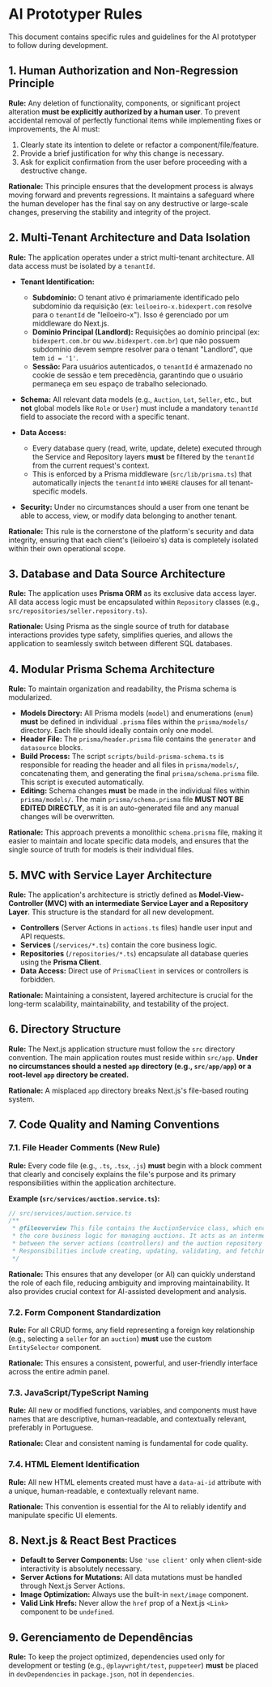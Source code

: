 # AI Prototyper Rules

This document contains specific rules and guidelines for the AI prototyper to follow during development.

## 1. Human Authorization and Non-Regression Principle

**Rule:** Any deletion of functionality, components, or significant project alteration **must be explicitly authorized by a human user**. To prevent accidental removal of perfectly functional items while implementing fixes or improvements, the AI must:
1.  Clearly state its intention to delete or refactor a component/file/feature.
2.  Provide a brief justification for why this change is necessary.
3.  Ask for explicit confirmation from the user before proceeding with a destructive change.

**Rationale:** This principle ensures that the development process is always moving forward and prevents regressions. It maintains a safeguard where the human developer has the final say on any destructive or large-scale changes, preserving the stability and integrity of the project.

## 2. Multi-Tenant Architecture and Data Isolation

**Rule:** The application operates under a strict multi-tenant architecture. All data access must be isolated by a `tenantId`.

-   **Tenant Identification:**
    -   **Subdomínio:** O tenant ativo é primariamente identificado pelo subdomínio da requisição (ex: `leiloeiro-x.bidexpert.com` resolve para o `tenantId` de "leiloeiro-x"). Isso é gerenciado por um middleware do Next.js.
    -   **Domínio Principal (Landlord):** Requisições ao domínio principal (ex: `bidexpert.com.br` ou `www.bidexpert.com.br`) que não possuem subdomínio devem sempre resolver para o tenant "Landlord", que tem `id = '1'`.
    -   **Sessão:** Para usuários autenticados, o `tenantId` é armazenado no cookie de sessão e tem precedência, garantindo que o usuário permaneça em seu espaço de trabalho selecionado.

-   **Schema:** All relevant data models (e.g., `Auction`, `Lot`, `Seller`, etc., but **not** global models like `Role` or `User`) must include a mandatory `tenantId` field to associate the record with a specific tenant.

-   **Data Access:**
    -   Every database query (read, write, update, delete) executed through the Service and Repository layers **must** be filtered by the `tenantId` from the current request's context.
    -   This is enforced by a Prisma middleware (`src/lib/prisma.ts`) that automatically injects the `tenantId` into `WHERE` clauses for all tenant-specific models.

-   **Security:** Under no circumstances should a user from one tenant be able to access, view, or modify data belonging to another tenant.

**Rationale:** This rule is the cornerstone of the platform's security and data integrity, ensuring that each client's (leiloeiro's) data is completely isolated within their own operational scope.

## 3. Database and Data Source Architecture

**Rule:** The application uses **Prisma ORM** as its exclusive data access layer. All data access logic must be encapsulated within `Repository` classes (e.g., `src/repositories/seller.repository.ts`).

**Rationale:** Using Prisma as the single source of truth for database interactions provides type safety, simplifies queries, and allows the application to seamlessly switch between different SQL databases.

## 4. Modular Prisma Schema Architecture

**Rule:** To maintain organization and readability, the Prisma schema is modularized.
- **Models Directory:** All Prisma models (`model`) and enumerations (`enum`) **must** be defined in individual `.prisma` files within the `prisma/models/` directory. Each file should ideally contain only one model.
- **Header File:** The `prisma/header.prisma` file contains the `generator` and `datasource` blocks.
- **Build Process:** The script `scripts/build-prisma-schema.ts` is responsible for reading the header and all files in `prisma/models/`, concatenating them, and generating the final `prisma/schema.prisma` file. This script is executed automatically.
- **Editing:** Schema changes **must** be made in the individual files within `prisma/models/`. The main `prisma/schema.prisma` file **MUST NOT BE EDITED DIRECTLY**, as it is an auto-generated file and any manual changes will be overwritten.

**Rationale:** This approach prevents a monolithic `schema.prisma` file, making it easier to maintain and locate specific data models, and ensures that the single source of truth for models is their individual files.

## 5. MVC with Service Layer Architecture

**Rule:** The application's architecture is strictly defined as **Model-View-Controller (MVC) with an intermediate Service Layer and a Repository Layer**. This structure is the standard for all new development.
- **Controllers** (Server Actions in `actions.ts` files) handle user input and API requests.
- **Services** (`/services/*.ts`) contain the core business logic.
- **Repositories** (`/repositories/*.ts`) encapsulate all database queries using the **Prisma Client**.
- **Data Access:** Direct use of `PrismaClient` in services or controllers is forbidden.

**Rationale:** Maintaining a consistent, layered architecture is crucial for the long-term scalability, maintainability, and testability of the project.

## 6. Directory Structure

**Rule:** The Next.js application structure must follow the `src` directory convention. The main application routes must reside within `src/app`. **Under no circumstances should a nested `app` directory (e.g., `src/app/app`) or a root-level `app` directory be created.**

**Rationale:** A misplaced `app` directory breaks Next.js's file-based routing system.

## 7. Code Quality and Naming Conventions

### 7.1. File Header Comments (New Rule)
**Rule:** Every code file (e.g., `.ts`, `.tsx`, `.js`) **must** begin with a block comment that clearly and concisely explains the file's purpose and its primary responsibilities within the application architecture.

**Example (`src/services/auction.service.ts`):**
```typescript
// src/services/auction.service.ts
/**
 * @fileoverview This file contains the AuctionService class, which encapsulates
 * the core business logic for managing auctions. It acts as an intermediary
 * between the server actions (controllers) and the auction repository (data access layer).
 * Responsibilities include creating, updating, validating, and fetching auction data.
 */
```

**Rationale:** This ensures that any developer (or AI) can quickly understand the role of each file, reducing ambiguity and improving maintainability. It also provides crucial context for AI-assisted development and analysis.

### 7.2. Form Component Standardization
**Rule:** For all CRUD forms, any field representing a foreign key relationship (e.g., selecting a `seller` for an `auction`) **must** use the custom `EntitySelector` component.

**Rationale:** This ensures a consistent, powerful, and user-friendly interface across the entire admin panel.

### 7.3. JavaScript/TypeScript Naming
**Rule:** All new or modified functions, variables, and components must have names that are descriptive, human-readable, and contextually relevant, preferably in Portuguese.

**Rationale:** Clear and consistent naming is fundamental for code quality.

### 7.4. HTML Element Identification
**Rule:** All new HTML elements created must have a `data-ai-id` attribute with a unique, human-readable, e contextually relevant name.

**Rationale:** This convention is essential for the AI to reliably identify and manipulate specific UI elements.

## 8. Next.js & React Best Practices

-   **Default to Server Components:** Use `'use client'` only when client-side interactivity is absolutely necessary.
-   **Server Actions for Mutations:** All data mutations must be handled through Next.js Server Actions.
-   **Image Optimization:** Always use the built-in `next/image` component.
-   **Valid Link Hrefs:** Never allow the `href` prop of a Next.js `<Link>` component to be `undefined`.

## 9. Gerenciamento de Dependências

**Rule:** To keep the project optimized, dependencies used only for development or testing (e.g., `@playwright/test`, `puppeteer`) **must** be placed in `devDependencies` in `package.json`, not in `dependencies`.
